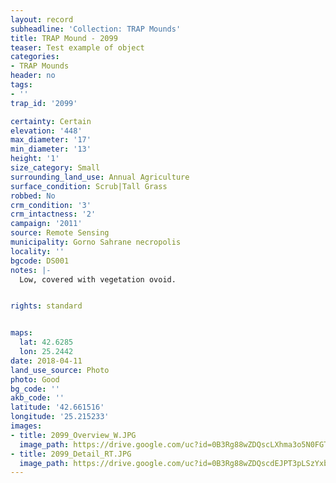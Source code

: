 ```yaml
---
layout: record
subheadline: 'Collection: TRAP Mounds'
title: TRAP Mound - 2099
teaser: Test example of object
categories:
- TRAP Mounds
header: no
tags:
- ''
trap_id: '2099'

certainty: Certain
elevation: '448'
max_diameter: '17'
min_diameter: '13'
height: '1'
size_category: Small
surrounding_land_use: Annual Agriculture
surface_condition: Scrub|Tall Grass
robbed: No
crm_condition: '3'
crm_intactness: '2'
campaign: '2011'
source: Remote Sensing
municipality: Gorno Sahrane necropolis
locality: ''
bgcode: DS001
notes: |-
  Low, covered with vegetation ovoid.


rights: standard


maps:
  lat: 42.6285
  lon: 25.2442
date: 2018-04-11
land_use_source: Photo
photo: Good
bg_code: ''
akb_code: ''
latitude: '42.661516'
longitude: '25.215233'
images:
- title: 2099_Overview_W.JPG
  image_path: https://drive.google.com/uc?id=0B3Rg88wZDQscLXhma3o5N0FGTGM
- title: 2099_Detail_RT.JPG
  image_path: https://drive.google.com/uc?id=0B3Rg88wZDQscdEJPT3pLSzYxbUk
---
```

